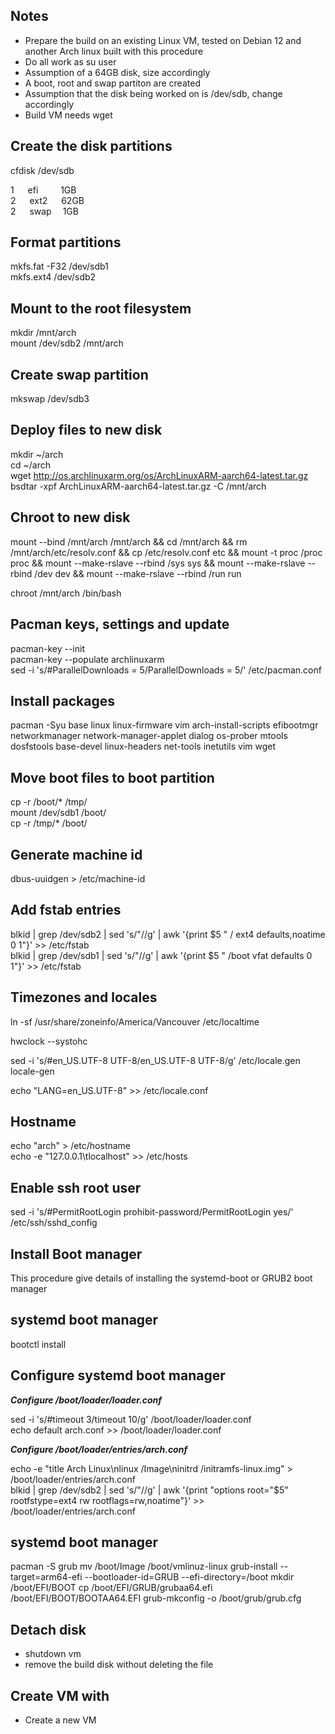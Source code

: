 ## Notes

* Prepare the build on an existing Linux VM, tested on Debian 12 and another Arch linux built with this procedure
* Do all work as su user
* Assumption of a 64GB disk, size accordingly
* A boot, root and swap partiton are created
* Assumption that the disk being worked on is /dev/sdb, change accordingly
* Build VM needs wget

## Create the disk partitions

cfdisk /dev/sdb

1 &emsp; efi  &emsp; &emsp;1GB  
2 &emsp; ext2 &emsp; 62GB  
2 &emsp; swap &emsp;1GB

## Format partitions

mkfs.fat -F32 /dev/sdb1      
mkfs.ext4 /dev/sdb2  

## Mount to the root filesystem

mkdir /mnt/arch  
mount /dev/sdb2 /mnt/arch  

## Create swap partition

mkswap /dev/sdb3  

## Deploy files to new disk

mkdir ~/arch  
cd ~/arch  
wget http://os.archlinuxarm.org/os/ArchLinuxARM-aarch64-latest.tar.gz  
bsdtar -xpf ArchLinuxARM-aarch64-latest.tar.gz -C /mnt/arch  

## Chroot to new disk

mount --bind /mnt/arch /mnt/arch && cd /mnt/arch && rm /mnt/arch/etc/resolv.conf && cp /etc/resolv.conf etc && mount -t proc /proc proc && mount --make-rslave --rbind /sys sys && mount --make-rslave --rbind /dev dev && mount --make-rslave --rbind /run run

chroot /mnt/arch /bin/bash

## Pacman keys, settings and update

pacman-key --init  
pacman-key --populate archlinuxarm  
sed -i 's/#ParallelDownloads = 5/ParallelDownloads = 5/' /etc/pacman.conf  

## Install packages

pacman -Syu base linux linux-firmware vim arch-install-scripts efibootmgr networkmanager network-manager-applet dialog os-prober mtools dosfstools base-devel linux-headers net-tools inetutils vim wget

## Move boot files to boot partition
cp -r /boot/* /tmp/    
mount /dev/sdb1 /boot/    
cp -r /tmp/* /boot/     

## Generate machine id

dbus-uuidgen > /etc/machine-id

## Add fstab entries

blkid | grep /dev/sdb2 | sed 's/"//g' | awk '{print $5 "  /       ext4    defaults,noatime        0 1"}' >> /etc/fstab   
blkid | grep /dev/sdb1 | sed 's/"//g' | awk '{print $5 "  /boot   vfat    defaults                0 1"}' >> /etc/fstab   

## Timezones and locales
ln -sf /usr/share/zoneinfo/America/Vancouver /etc/localtime

hwclock --systohc

sed -i 's/#en_US.UTF-8 UTF-8/en_US.UTF-8 UTF-8/g' /etc/locale.gen   
locale-gen

echo "LANG=en_US.UTF-8" >> /etc/locale.conf

## Hostname

echo "arch" > /etc/hostname   
echo -e "127.0.0.1\tlocalhost" >> /etc/hosts

## Enable ssh root user

sed -i 's/#PermitRootLogin prohibit-password/PermitRootLogin yes/' /etc/ssh/sshd_config

## Install Boot manager
This procedure give details of installing the systemd-boot or GRUB2 boot manager

## systemd boot manager

bootctl install

## Configure systemd boot manager

***Configure /boot/loader/loader.conf***

sed -i 's/#timeout 3/timeout 10/g' /boot/loader/loader.conf   
echo default arch.conf >> /boot/loader/loader.conf 

***Configure /boot/loader/entries/arch.conf***

echo -e "title    Arch Linux\nlinux       /Image\ninitrd  /initramfs-linux.img" > /boot/loader/entries/arch.conf  
blkid | grep /dev/sdb2 | sed 's/"//g' | awk '{print "options root="$5" rootfstype=ext4 rw rootflags=rw,noatime"}' >> /boot/loader/entries/arch.conf   

## systemd boot manager

pacman -S grub
mv /boot/Image /boot/vmlinuz-linux
grub-install --target=arm64-efi --bootloader-id=GRUB --efi-directory=/boot
mkdir /boot/EFI/BOOT
cp /boot/EFI/GRUB/grubaa64.efi /boot/EFI/BOOT/BOOTAA64.EFI
grub-mkconfig -o /boot/grub/grub.cfg

## Detach disk

* shutdown vm
* remove the build disk without deleting the file 

## Create VM with 

* Create a new VM














